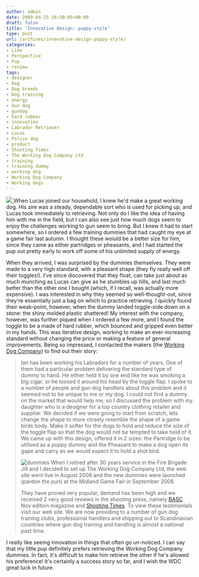 ```yaml
---
author: admin
date: 2009-04-25 16:50:05+00:00
draft: false
title: 'Innovative Design: puppy-style'
type: post
url: /archives/innovative-design-puppy-style/
categories:
- Like
- Perspective
- Pup
- review
tags:
- designer
- Dog
- Dog breeds
- Dog training
- energy
- Gun dog
- gundog
- hard rubber
- innovation
- Labrador Retriever
- Lucas
- Police dog
- product
- Shooting Times
- The Working Dog Company Ltd
- training
- training dummy
- working dog
- Working Dog Company
- Working dogs
---
```


[![](http://zachbeauvais.com/wp-content/uploads/2009/04/3460225998_84cec64236_m.jpg)
](http://zachbeauvais.com/wp-content/uploads/2009/04/3460225998)When Lucas joined our household, I knew he'd make a great working dog. His sire was a steady, dependable sort who is used for picking up, and Lucas took immediately to retrieving. Not only do I like the idea of having him with me in the field, but I can also see just how much dogs seem to enjoy the challenges working to gun seem to bring. But I knew it had to start somewhere, so I ordered a few training dummies that had caught my eye at a game fair last autumn. I thought these woiuld be a better size for him, since they came as either partridges or pheasants, and I had started the pup out pretty early to work off some of his unlimited supply of energy.

When they arrived, I was surprised by the dummies themselves. They were made to a very high standard, with a pleasant shape (they fly really well off their toggles!). I've since discovered that they float, can take just about as much munching as Lucas can give as he stumbles up hills, and last much better than the other one I bought (which, if I recall, was actually more expensive). I was interested in why they seemed so well-thought-out, since they're essentially just a bag on which to practice retrieving. I quickly found their weak-point, however, when the dummy landed toggle-side down on a stone: the shiny molded plastic shattered! My interest with the company, however, was further piqued when I ordered a few more, and I found the toggle to be a made of hard rubber, which bounced and gripped even better in my hands. This was iterative design, working to make an ever-increasing standard without changing the price or making a feature of general improvements. Being so impressed, I contacted the makers (the [Working Dog Company](http://zachbeauvais.com/wp-content/uploads/2009/04/www.workingdogcompany.co.uk)) to find out their story:



<blockquote>Ian has been working his Labradors for a number of years. One of them had a particular problem delivering the standard type of dummy to hand. He either held it by one end like he was smoking a big cigar, or he tossed it around his head by the toggle flap. I spoke to a number of people and gun dog handlers about this problem and it seemed not to be unique to me or my dog. I could not find a dummy on the market that would help me, so I discussed the problem with my daughter who is a designer for a top country clothing retailer and supplier. We decided if we were going to start from scratch, lets change the shape to more closely resemble the shape of a game birds body. Make it softer for the dogs to hold and reduce the size of the toggle flap so that the dog would not be tempted to take hold of it. We came up with this design, offered it in 2 sizes: the Partridge to be utilised as a puppy dummy and the Pheasant to make a dog open its gape and carry as we would expect it to hold a shot bird.

![dummies](http://zachbeauvais.com/wp-content/uploads/2015/09/dummies_muovfi.gif)
When I retired after 30 years service in the Fire Brigade Jill and I decided to set up The Working Dog Company Ltd, the web site went live in August 2008 and the new dummies were launched (pardon the pun) at the Midland Game Fair in September 2008.

They have proved very popular, demand has been high and we received 2 very good reviews in the shooting press, namely [ BASC ](http://zachbeauvais.com/wp-content/uploads/2009/04/www.basc.org.uk)Nov edition magazine and [ Shooting Times](http://zachbeauvais.com/wp-content/uploads/2009/04/www.shootingtimes.com). To view these testimonials visit our web site. We are now providing to a number of gun dog training clubs, professional handlers and shipping out to Scandinavian countries where gun dog training and handling is almost a national past time.</blockquote>



I really like seeing innovation in things that often go un-noticed. I can say that my little pup definitely prefers retrieving the Working Dog Company dummies. In fact, it's difficult to make him retrieve the other if he's allowed his preference! It's certainly a success story so far, and I wish the WDC great luck in future.
